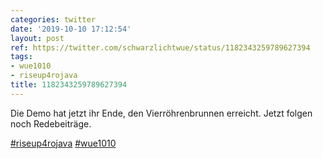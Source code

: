 ```yaml
---
categories: twitter
date: '2019-10-10 17:12:54'
layout: post
ref: https://twitter.com/schwarzlichtwue/status/1182343259789627394
tags:
- wue1010
- riseup4rojava
title: 1182343259789627394
---
```

Die Demo hat jetzt ihr Ende, den Vierröhrenbrunnen erreicht. Jetzt folgen noch Redebeiträge.

[#riseup4rojava](/t/riseup4rojava) [#wue1010](/t/wue1010) 